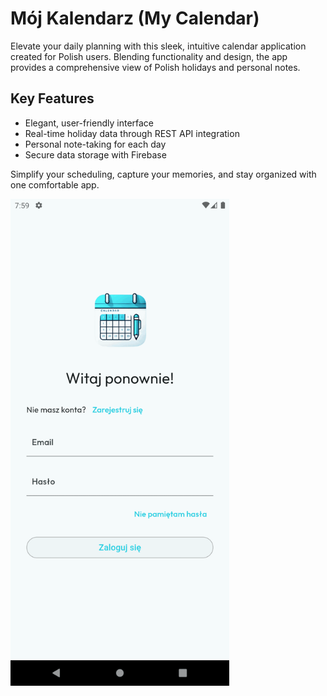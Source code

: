# Mój Kalendarz (My Calendar)

Elevate your daily planning with this sleek, intuitive calendar application created for Polish users. Blending functionality and design, the app provides a comprehensive view of Polish holidays and personal notes.

## Key Features
- Elegant, user-friendly interface
- Real-time holiday data through REST API integration
- Personal note-taking for each day
- Secure data storage with Firebase

Simplify your scheduling, capture your memories, and stay organized with one comfortable app.

<img src="/assets/gif/calendar-app-screens.gif" width="350" alt="Calendar App Demo">
